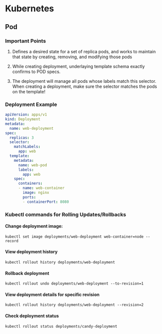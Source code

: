 

# Kubernetes

## Pod

### Important Points

1. Defines a desired state for a set of replica pods, and works to maintain that state by creating, removing, and modifying those pods 
	
2.  While creating deployment, underlaying template schema exactly confirms to POD specs.

3. The deployment will manage all pods whose labels match this selector. When creating a deployment, make sure the selector matches the pods on the template! 

### Deployment Example

```yaml
apiVersion: apps/v1
kind: Deployment
metadata:
  name: web-deployment
spec:
  replicas: 3
  selector:
    matchLabels:
      app: web
  template:
    metadata:
      name: web-pod
      labels:
        app: web
    spec:
      containers:
      - name: web-container
        image: nginx
        ports:
        - containerPort: 8080
 ```

### Kubectl commands for Rolling Updates/Rollbacks

#### Change deployment image:

```console
kubectl set image deployments/web-deployment web-container=node --record
 ```

#### View deployment history

```console
kubectl rollout history deployments/web-deployment
```

#### Rollback deployment

```console
kubectl rollout undo deployments/web-deployment --to-revision=1
```

#### View deployment details for specific revision

```console
kubectl rollout history deployments/web-deployment --revision=2
```

#### Check deployment status

```console
kubectl rollout status deployments/candy-deployment
```

